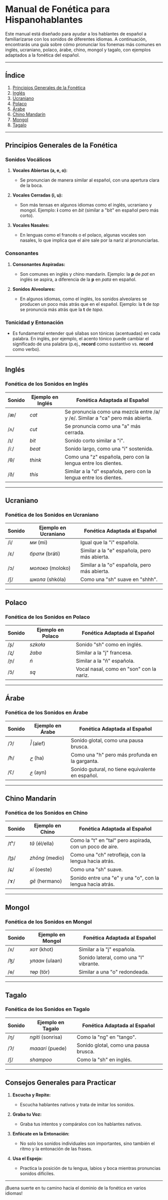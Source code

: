 # Manual de Fonética para Hispanohablantes

Este manual está diseñado para ayudar a los hablantes de español a familiarizarse con los sonidos de diferentes idiomas. A continuación, encontrarás una guía sobre cómo pronunciar los fonemas más comunes en inglés, ucraniano, polaco, árabe, chino, mongol y tagalo, con ejemplos adaptados a la fonética del español.

---

## Índice

1. [Principios Generales de la Fonética](#principios-generales-de-la-fonética)
2. [Inglés](#inglés)
3. [Ucraniano](#ucraniano)
4. [Polaco](#polaco)
5. [Árabe](#árabe)
6. [Chino Mandarín](#chino-mandarín)
7. [Mongol](#mongol)
8. [Tagalo](#tagalo)

---

## Principios Generales de la Fonética

### Sonidos Vocálicos

1. **Vocales Abiertas (a, e, o):**

   - Se pronuncian de manera similar al español, con una apertura clara de la boca.

2. **Vocales Cerradas (i, u):**

   - Son más tensas en algunos idiomas como el inglés, ucraniano y mongol. Ejemplo: **i** como en _bit_ (similar a "bit" en español pero más corto).

3. **Vocales Nasales:**
   - En lenguas como el francés o el polaco, algunas vocales son nasales, lo que implica que el aire sale por la nariz al pronunciarlas.

### Consonantes

1. **Consonantes Aspiradas:**

   - Son comunes en inglés y chino mandarín. Ejemplo: la **p** de _pat_ en inglés se aspira, a diferencia de la **p** en _pata_ en español.

2. **Sonidos Alveolares:**
   - En algunos idiomas, como el inglés, los sonidos alveolares se producen un poco más atrás que en el español. Ejemplo: la **t** de _top_ se pronuncia más atrás que la **t** de _tapa_.

### Tonicidad y Entonación

- Es fundamental entender qué sílabas son tónicas (acentuadas) en cada palabra. En inglés, por ejemplo, el acento tónico puede cambiar el significado de una palabra (p.ej., **record** como sustantivo vs. **record** como verbo).

---

## Inglés

### Fonética de los Sonidos en Inglés

| Sonido | Ejemplo en Inglés | Fonética Adaptada al Español                                                   |
| ------ | ----------------- | ------------------------------------------------------------------------------ |
| /æ/    | _cat_             | Se pronuncia como una mezcla entre /a/ y /e/. Similar a "ca" pero más abierta. |
| /ʌ/    | _cut_             | Se pronuncia como una "a" más cerrada.                                         |
| /ɪ/    | _bit_             | Sonido corto similar a "i".                                                    |
| /iː/   | _beat_            | Sonido largo, como una "i" sostenida.                                          |
| /θ/    | _think_           | Como una "z" española, pero con la lengua entre los dientes.                   |
| /ð/    | _this_            | Similar a la "d" española, pero con la lengua entre los dientes.               |

---

## Ucraniano

### Fonética de los Sonidos en Ucraniano

| Sonido | Ejemplo en Ucraniano | Fonética Adaptada al Español                 |
| ------ | -------------------- | -------------------------------------------- |
| /i/    | _ми_ (mi)            | Igual que la "i" española.                   |
| /ɛ/    | _брати_ (bráti)      | Similar a la "e" española, pero más abierta. |
| /ɔ/    | _молоко_ (moloko)    | Similar a la "o" española, pero más abierta. |
| /ʃ/    | _школа_ (shkóla)     | Como una "sh" suave en "shhh".               |

---

## Polaco

### Fonética de los Sonidos en Polaco

| Sonido | Ejemplo en Polaco | Fonética Adaptada al Español             |
| ------ | ----------------- | ---------------------------------------- |
| /ʂ/    | _szkoła_          | Sonido "sh" como en inglés.              |
| /ʐ/    | _żaba_            | Similar a la "j" francesa.               |
| /ɲ/    | _ń_               | Similar a la "ñ" española.               |
| /ɔ̃/    | _są_              | Vocal nasal, como en "son" con la nariz. |

---

## Árabe

### Fonética de los Sonidos en Árabe

| Sonido | Ejemplo en Árabe | Fonética Adaptada al Español                     |
| ------ | ---------------- | ------------------------------------------------ |
| /ʔ/    | _أَ_ (alef)      | Sonido glotal, como una pausa brusca.            |
| /ħ/    | _ح_ (ha)         | Como una "h" pero más profunda en la garganta.   |
| /ʕ/    | _ع_ (ayn)        | Sonido gutural, no tiene equivalente en español. |

---

## Chino Mandarín

### Fonética de los Sonidos en Chino

| Sonido | Ejemplo en Chino | Fonética Adaptada al Español                               |
| ------ | ---------------- | ---------------------------------------------------------- |
| /tʰ/   | _tā_ (él/ella)   | Como la "t" en "tal" pero aspirada, con un poco de aire.   |
| /ʈʂ/   | _zhōng_ (medio)  | Como una "ch" retrofleja, con la lengua hacia atrás.       |
| /ɕ/    | _xī_ (oeste)     | Como una "sh" suave.                                       |
| /ɤ/    | _gē_ (hermano)   | Sonido entre una "e" y una "o", con la lengua hacia atrás. |

---

## Mongol

### Fonética de los Sonidos en Mongol

| Sonido | Ejemplo en Mongol | Fonética Adaptada al Español           |
| ------ | ----------------- | -------------------------------------- |
| /x/    | _хот_ (khot)      | Similar a la "j" española.             |
| /ɮ/    | _улаан_ (ulaan)   | Sonido lateral, como una "l" vibrante. |
| /ɵ/    | _төр_ (tör)       | Similar a una "o" redondeada.          |

---

## Tagalo

### Fonética de los Sonidos en Tagalo

| Sonido | Ejemplo en Tagalo | Fonética Adaptada al Español          |
| ------ | ----------------- | ------------------------------------- |
| /ŋ/    | _ngiti_ (sonrisa) | Como la "ng" en "tango".              |
| /ʔ/    | _maaari_ (puede)  | Sonido glotal, como una pausa brusca. |
| /ʃ/    | _shampoo_         | Como la "sh" en inglés.               |

---

## Consejos Generales para Practicar

1. **Escucha y Repite:**

   - Escucha hablantes nativos y trata de imitar los sonidos.

2. **Graba tu Voz:**

   - Graba tus intentos y compáralos con los hablantes nativos.

3. **Enfócate en la Entonación:**

   - No solo los sonidos individuales son importantes, sino también el ritmo y la entonación de las frases.

4. **Usa el Espejo:**
   - Practica la posición de tu lengua, labios y boca mientras pronuncias sonidos difíciles.

---

¡Buena suerte en tu camino hacia el dominio de la fonética en varios idiomas!